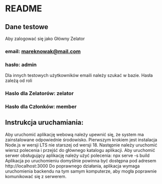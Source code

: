 # README
## Dane testowe
Aby zalogować się jako Główny Zelator
### email: mareknowak@mail.com
### hasło: admin
Dla innych testowych użytkowników emaili należy szukać w bazie. Hasła zależą od roli 
### Haslo dla Zelatorów: zelator
### Hasło dla Członków: member
## Instrukcja uruchamiania:
Aby uruchomić aplikację webową należy upewnić się, że system ma zainstalowane odpowiednie środowisko. Pierwszym krokiem jest instalacja Node.js w wersji LTS nie starszej od wersji 18.
Następnie należy uruchomić wiersz polecenia i przejść do głównego katalogu aplikacji. Aby uruchomić serwer obsługujący aplikację należy użyć 
polecenia: npx serve -s build
Aplikacja po uruchomieniu domyślnie powinna być dostępna pod adresem http://localhost:3000
Do poprawnego działania, aplikacja wymaga uruchomienia backendu na tym samym komputerze, aby mogła poprawnie komunikować się z serwerem.
